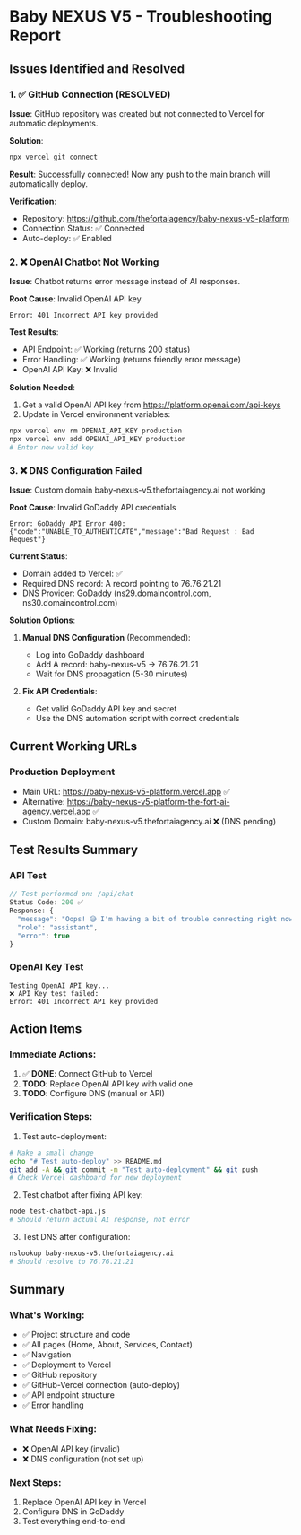 # Baby NEXUS V5 - Troubleshooting Report

## Issues Identified and Resolved

### 1. ✅ GitHub Connection (RESOLVED)
**Issue**: GitHub repository was created but not connected to Vercel for automatic deployments.

**Solution**:
```bash
npx vercel git connect
```

**Result**: Successfully connected! Now any push to the main branch will automatically deploy.

**Verification**:
- Repository: https://github.com/thefortaiagency/baby-nexus-v5-platform
- Connection Status: ✅ Connected
- Auto-deploy: ✅ Enabled

### 2. ❌ OpenAI Chatbot Not Working
**Issue**: Chatbot returns error message instead of AI responses.

**Root Cause**: Invalid OpenAI API key
```
Error: 401 Incorrect API key provided
```

**Test Results**:
- API Endpoint: ✅ Working (returns 200 status)
- Error Handling: ✅ Working (returns friendly error message)
- OpenAI API Key: ❌ Invalid

**Solution Needed**:
1. Get a valid OpenAI API key from https://platform.openai.com/api-keys
2. Update in Vercel environment variables:
```bash
npx vercel env rm OPENAI_API_KEY production
npx vercel env add OPENAI_API_KEY production
# Enter new valid key
```

### 3. ❌ DNS Configuration Failed
**Issue**: Custom domain baby-nexus-v5.thefortaiagency.ai not working

**Root Cause**: Invalid GoDaddy API credentials
```
Error: GoDaddy API Error 400: {"code":"UNABLE_TO_AUTHENTICATE","message":"Bad Request : Bad Request"}
```

**Current Status**:
- Domain added to Vercel: ✅
- Required DNS record: A record pointing to 76.76.21.21
- DNS Provider: GoDaddy (ns29.domaincontrol.com, ns30.domaincontrol.com)

**Solution Options**:
1. **Manual DNS Configuration** (Recommended):
   - Log into GoDaddy dashboard
   - Add A record: baby-nexus-v5 → 76.76.21.21
   - Wait for DNS propagation (5-30 minutes)

2. **Fix API Credentials**:
   - Get valid GoDaddy API key and secret
   - Use the DNS automation script with correct credentials

## Current Working URLs

### Production Deployment
- Main URL: https://baby-nexus-v5-platform.vercel.app ✅
- Alternative: https://baby-nexus-v5-platform-the-fort-ai-agency.vercel.app ✅
- Custom Domain: baby-nexus-v5.thefortaiagency.ai ❌ (DNS pending)

## Test Results Summary

### API Test
```javascript
// Test performed on: /api/chat
Status Code: 200 ✅
Response: {
  "message": "Oops! 😅 I'm having a bit of trouble connecting right now...",
  "role": "assistant",
  "error": true
}
```

### OpenAI Key Test
```
Testing OpenAI API key...
❌ API Key test failed:
Error: 401 Incorrect API key provided
```

## Action Items

### Immediate Actions:
1. ✅ **DONE**: Connect GitHub to Vercel
2. **TODO**: Replace OpenAI API key with valid one
3. **TODO**: Configure DNS (manual or API)

### Verification Steps:
1. Test auto-deployment:
```bash
# Make a small change
echo "# Test auto-deploy" >> README.md
git add -A && git commit -m "Test auto-deployment" && git push
# Check Vercel dashboard for new deployment
```

2. Test chatbot after fixing API key:
```bash
node test-chatbot-api.js
# Should return actual AI response, not error
```

3. Test DNS after configuration:
```bash
nslookup baby-nexus-v5.thefortaiagency.ai
# Should resolve to 76.76.21.21
```

## Summary

### What's Working:
- ✅ Project structure and code
- ✅ All pages (Home, About, Services, Contact)
- ✅ Navigation
- ✅ Deployment to Vercel
- ✅ GitHub repository
- ✅ GitHub-Vercel connection (auto-deploy)
- ✅ API endpoint structure
- ✅ Error handling

### What Needs Fixing:
- ❌ OpenAI API key (invalid)
- ❌ DNS configuration (not set up)

### Next Steps:
1. Replace OpenAI API key in Vercel
2. Configure DNS in GoDaddy
3. Test everything end-to-end